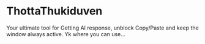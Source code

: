# ThottaThukiduven
Your ultimate tool for Getting AI response, unblock Copy/Paste and keep the window always active. Yk where you can use...
